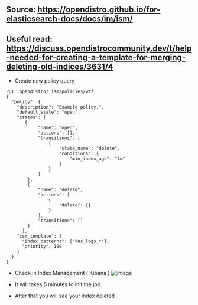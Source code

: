 ## Source: https://opendistro.github.io/for-elasticsearch-docs/docs/im/ism/
## Useful read: https://discuss.opendistrocommunity.dev/t/help-needed-for-creating-a-template-for-merging-deleting-old-indices/3631/4
- Create new policy query
```
PUT _opendistro/_ism/policies/wtf
{
  "policy": {
    "description": "Example policy.",
    "default_state": "open",
    "states": [
       {
            "name": "open",
            "actions": [],
            "transitions": [
                {
                    "state_name": "delete",
                    "conditions": {
                        "min_index_age": "1m"
                    }
                }
            ]
        },
        {
            "name": "delete",
            "actions": [
                {
                    "delete": {}
                }
            ],
            "transitions": []
        }
      ],
    "ism_template": {
      "index_patterns": ["k8s_logs_*"],
      "priority": 100
    }
  }
}
```


- Check in Index Management ( Kibana )
![image](https://user-images.githubusercontent.com/3434274/130496283-d0c699a7-ad5c-4a0d-bbb5-ddfcb50fe72d.png)


- It will takes 5 minutes to init the job.
- After that you will see your index deleted
